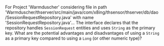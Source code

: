 For Project 'Warmduscher' considering file in path 'Warmduscher/thserver/src/main/java/com/x8ing/thsensor/thserver/db/dao/SessionRequestRepository.java' with name 'SessionRequestRepository.java'... 
The interface declares that the repository handles `SessionRequest` entities and uses `String` as the primary key.  What are the potential advantages and disadvantages of using a `String` as a primary key compared to using a `Long` (or other numeric type)?